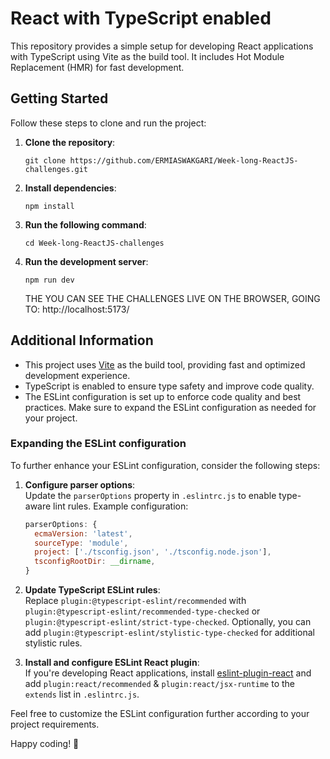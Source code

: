 # React with TypeScript enabled

This repository provides a simple setup for developing React applications with TypeScript using Vite as the build tool. It includes Hot Module Replacement (HMR) for fast development.

## Getting Started

Follow these steps to clone and run the project:

1. **Clone the repository**:

   ```
   git clone https://github.com/ERMIASWAKGARI/Week-long-ReactJS-challenges.git
   ```

2. **Install dependencies**:

   ```
   npm install
   ```

3. **Run the following command**:

   ```
   cd Week-long-ReactJS-challenges
   ```

4. **Run the development server**:
   ```
   npm run dev
   ```
   THE YOU CAN SEE THE CHALLENGES LIVE ON THE BROWSER, GOING TO: http://localhost:5173/

## Additional Information

- This project uses [Vite](https://vitejs.dev/) as the build tool, providing fast and optimized development experience.
- TypeScript is enabled to ensure type safety and improve code quality.
- The ESLint configuration is set up to enforce code quality and best practices. Make sure to expand the ESLint configuration as needed for your project.

### Expanding the ESLint configuration

To further enhance your ESLint configuration, consider the following steps:

1. **Configure parser options**:  
   Update the `parserOptions` property in `.eslintrc.js` to enable type-aware lint rules. Example configuration:

   ```javascript
   parserOptions: {
     ecmaVersion: 'latest',
     sourceType: 'module',
     project: ['./tsconfig.json', './tsconfig.node.json'],
     tsconfigRootDir: __dirname,
   }
   ```

2. **Update TypeScript ESLint rules**:  
   Replace `plugin:@typescript-eslint/recommended` with `plugin:@typescript-eslint/recommended-type-checked` or `plugin:@typescript-eslint/strict-type-checked`. Optionally, you can add `plugin:@typescript-eslint/stylistic-type-checked` for additional stylistic rules.

3. **Install and configure ESLint React plugin**:  
   If you're developing React applications, install [eslint-plugin-react](https://github.com/jsx-eslint/eslint-plugin-react) and add `plugin:react/recommended` & `plugin:react/jsx-runtime` to the `extends` list in `.eslintrc.js`.

Feel free to customize the ESLint configuration further according to your project requirements.

Happy coding! 🚀
